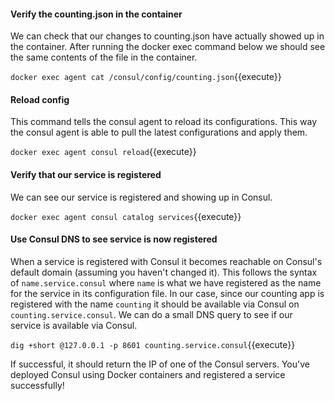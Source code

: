 #### Verify the counting.json in the container
We can check that our changes to counting.json have actually showed up in the container. After running the docker exec command below we should see the same contents of the file in the container.

`docker exec agent cat /consul/config/counting.json`{{execute}}

#### Reload config
This command tells the consul agent to reload its configurations. This way the consul agent is able to pull the latest configurations and apply them.

`docker exec agent consul reload`{{execute}}

#### Verify that our service is registered 
We can see our service is registered and showing up in Consul.

`docker exec agent consul catalog services`{{execute}}

#### Use Consul DNS to see service is now registered
When a service is registered with Consul it becomes reachable on Consul's default domain (assuming you haven't changed it). This follows the syntax of `name.service.consul` where `name` is what we have registered as the name for the service in its configuration file. In our case, since our counting app is registered with the name `counting` it should be available via Consul on `counting.service.consul`. We can do a small DNS query to see if our service is available via Consul. 

`dig +short @127.0.0.1 -p 8601 counting.service.consul`{{execute}}

If successful, it should return the IP of one of the Consul servers. You've deployed Consul using Docker containers and registered a service successfully!